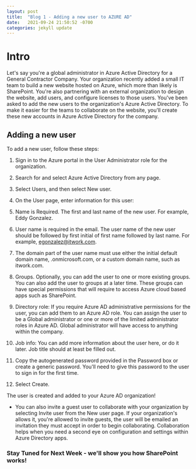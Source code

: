 ```yaml
---
layout: post
title:  "Blog 1 - Adding a new user to AZURE AD"
date:   2021-09-24 21:50:52 -0700
categories: jekyll update
---
```

<h1>  Intro </h1>

Let's say you're a global administrator in Azure Active Directory for a General Contractor Company. Your organization recently added a small IT team to build a new website hosted on Azure, which more than likely is SharePoint. You're also partnering with an external organization to design the website, add users, and configure licenses to those users. You've been asked to add the new users to the organization's Azure Active Directory. To make it easier for the teams to collaborate on the website, you'll create these new accounts in Azure Active Directory for the company.

<h2> Adding a new user </h2>

To add a new user, follow these steps:

1. Sign in to the Azure portal in the User Administrator role for the organization.

2. Search for and select Azure Active Directory from any page.

3. Select Users, and then select New user.

4. On the User page, enter information for this user:

5. Name is Required. The first and last name of the new user. For example, Eddy Gonzalez.

6. User name is required in the email. The user name of the new user should be followed by first initial of first name followed by last name. For example, egonzalez@itwork.com.

7. The domain part of the user name must use either the initial default domain name, <yourdomainname>.onmicrosoft.com, or a custom domain name, such as itwork.com. 

8. Groups. Optionally, you can add the user to one or more existing groups. You can also add the user to groups at a later time. These groups can have special permissions that will require to access Azure cloud based apps such as SharePoint. 

9. Directory role: If you require Azure AD administrative permissions for the user, you can add them to an Azure AD role. You can assign the user to be a Global administrator or one or more of the limited administrator roles in Azure AD. Global administrator will have access to anything within the company.

10. Job info: You can add more information about the user here, or do it later. Job title should at least be filled out. 

11. Copy the autogenerated password provided in the Password box or create a generic password. You'll need to give this password to the user to sign in for the first time.

12. Select Create.

The user is created and added to your Azure AD organization!

- You can also invite a guest user to collaborate with your organization by selecting Invite user from the New user page. If your organization's allows it, you're allowed to invite guests, the user will be emailed an invitation they must accept in order to begin collaborating. Collaboration helps when you need a second eye on configuration and settings within Azure Directory apps. 

 <h3> <b> Stay Tuned for Next Week 
- we'll show you how SharePoint works!  